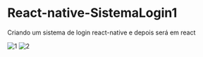 # React-native-SistemaLogin1
Criando um sistema de login react-native e depois será em react

![1](https://user-images.githubusercontent.com/107216432/209421242-1f7dda0b-8000-41a6-9fec-691ff73a3a7b.png)
![2](https://user-images.githubusercontent.com/107216432/209421243-96038c1b-6f31-4a08-b761-a12a85ca5089.png)
